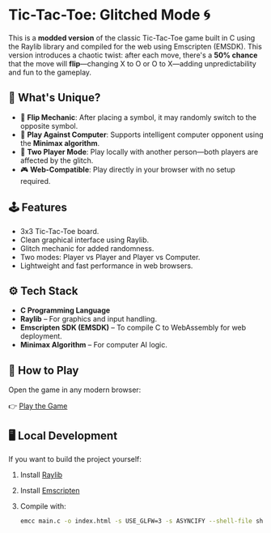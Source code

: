# Tic-Tac-Toe: Glitched Mode 🌀

This is a **modded version** of the classic Tic-Tac-Toe game built in C using the Raylib library and compiled for the web using Emscripten (EMSDK). This version introduces a chaotic twist: after each move, there's a **50% chance** that the move will **flip**—changing X to O or O to X—adding unpredictability and fun to the gameplay.

## 🧠 What's Unique?

- 🎲 **Flip Mechanic**: After placing a symbol, it may randomly switch to the opposite symbol.
- 🤖 **Play Against Computer**: Supports intelligent computer opponent using the **Minimax algorithm**.
- 👥 **Two Player Mode**: Play locally with another person—both players are affected by the glitch.
- 🎮 **Web-Compatible**: Play directly in your browser with no setup required.

## 🕹️ Features

- 3x3 Tic-Tac-Toe board.
- Clean graphical interface using Raylib.
- Glitch mechanic for added randomness.
- Two modes: Player vs Player and Player vs Computer.
- Lightweight and fast performance in web browsers.

## ⚙️ Tech Stack

- **C Programming Language**
- **Raylib** – For graphics and input handling.
- **Emscripten SDK (EMSDK)** – To compile C to WebAssembly for web deployment.
- **Minimax Algorithm** – For computer AI logic.

## 🚀 How to Play

Open the game in any modern browser:

👉 [Play the Game](https://alyoexe.github.io/tictactoe-moded/main.html)

## 🖥️ Local Development

If you want to build the project yourself:

1. Install [Raylib](https://www.raylib.com/)
2. Install [Emscripten](https://emscripten.org/docs/getting_started/downloads.html)
3. Compile with:

   ```bash
   emcc main.c -o index.html -s USE_GLFW=3 -s ASYNCIFY --shell-file shell.html -O2 -I/path/to/raylib/include -L/path/to/raylib/lib -lraylib
